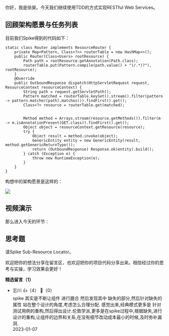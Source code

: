 你好，我是徐昊。今天我们继续使用TDD的方式实现RESTful Web Services。

## 回顾架构愿景与任务列表

目前我们Spike得到的代码如下：

```
static class Router implements ResourceRouter {
    private Map<Pattern, Class<?>> routerTable = new HashMap<>();
    public Router(Class<Users> rootResource) {
        Path path = rootResource.getAnnotation(Path.class);
        routerTable.put(Pattern.compile(path.value() + "(/.*)?"), rootResource);
    }
    @Override
    public OutboundResponse dispatch(HttpServletRequest request, ResourceContext resourceContext) {
        String path = request.getServletPath();
        Pattern matched = routerTable.keySet().stream().filter(pattern -> pattern.matcher(path).matches()).findFirst().get();
        Class<?> resource = routerTable.get(matched);


        Method method = Arrays.stream(resource.getMethods()).filter(m -> m.isAnnotationPresent(GET.class)).findFirst().get();
        Object object = resourceContext.getResource(resource);
        try {
            Object result = method.invoke(object);
            GenericEntity entity = new GenericEntity(result, method.getGenericReturnType());
            return (OutboundResponse) Response.ok(entity).build();
        } catch (Exception e) {
            throw new RuntimeException(e);
        }
    }
}
```

构想中的架构愿景是这样的：

![](https://static001.geekbang.org/resource/image/a2/cb/a2e9416a553cea8a5ab079a716eb30cb.jpg?wh=2072x1215)

## 视频演示

那么进入今天的环节：

## 思考题

请Spike Sub-Resource Locator。

欢迎把你的想法分享在留言区，也欢迎把你的项目代码分享出来。相信经过你的思考与实操，学习效果会更好！
<div><strong>精选留言（1）</strong></div><ul>
<li><span>忘川</span> 👍（4） 💬（0）<div>spike 其实是不断让组件 进行磨合 然后发现其中 缺失的部分,然后针对缺失的属性 站在整个设计的角度,考虑怎么合理分配. 感觉出来,经典模式更多是 针对测试用例的重构,然后得出设计.伦敦学派,更多是在spike过程中,根据缺失,进行设计的重构,让组件的边界和关系,在没有细节改动成本最小的时候,及时弥补漏洞.</div>2023-01-07</li><br/>
</ul>
